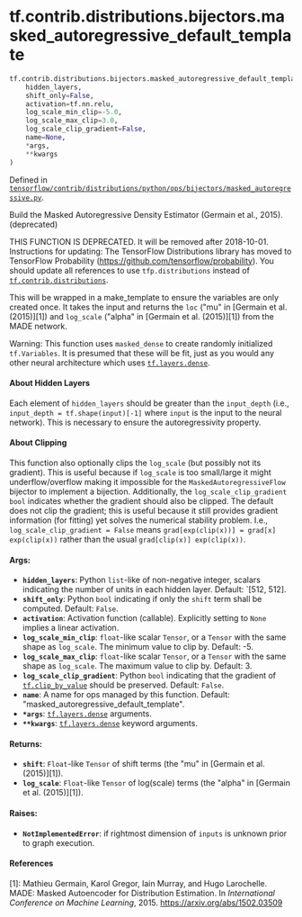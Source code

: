 <div itemscope itemtype="http://developers.google.com/ReferenceObject">
<meta itemprop="name" content="tf.contrib.distributions.bijectors.masked_autoregressive_default_template" />
</div>

# tf.contrib.distributions.bijectors.masked_autoregressive_default_template

``` python
tf.contrib.distributions.bijectors.masked_autoregressive_default_template(
    hidden_layers,
    shift_only=False,
    activation=tf.nn.relu,
    log_scale_min_clip=-5.0,
    log_scale_max_clip=3.0,
    log_scale_clip_gradient=False,
    name=None,
    *args,
    **kwargs
)
```



Defined in [`tensorflow/contrib/distributions/python/ops/bijectors/masked_autoregressive.py`](https://www.tensorflow.org/code/tensorflow/contrib/distributions/python/ops/bijectors/masked_autoregressive.py).

Build the Masked Autoregressive Density Estimator (Germain et al., 2015). (deprecated)

THIS FUNCTION IS DEPRECATED. It will be removed after 2018-10-01.
Instructions for updating:
The TensorFlow Distributions library has moved to TensorFlow Probability (https://github.com/tensorflow/probability). You should update all references to use `tfp.distributions` instead of <a href="../../../../tf/contrib/distributions.md"><code>tf.contrib.distributions</code></a>.

This will be wrapped in a make_template to ensure the variables are only
created once. It takes the input and returns the `loc` ("mu" in [Germain et
al. (2015)][1]) and `log_scale` ("alpha" in [Germain et al. (2015)][1]) from
the MADE network.

Warning: This function uses `masked_dense` to create randomly initialized
`tf.Variables`. It is presumed that these will be fit, just as you would any
other neural architecture which uses <a href="../../../../tf/layers/dense.md"><code>tf.layers.dense</code></a>.

#### About Hidden Layers

Each element of `hidden_layers` should be greater than the `input_depth`
(i.e., `input_depth = tf.shape(input)[-1]` where `input` is the input to the
neural network). This is necessary to ensure the autoregressivity property.

#### About Clipping

This function also optionally clips the `log_scale` (but possibly not its
gradient). This is useful because if `log_scale` is too small/large it might
underflow/overflow making it impossible for the `MaskedAutoregressiveFlow`
bijector to implement a bijection. Additionally, the `log_scale_clip_gradient`
`bool` indicates whether the gradient should also be clipped. The default does
not clip the gradient; this is useful because it still provides gradient
information (for fitting) yet solves the numerical stability problem. I.e.,
`log_scale_clip_gradient = False` means
`grad[exp(clip(x))] = grad[x] exp(clip(x))` rather than the usual
`grad[clip(x)] exp(clip(x))`.

#### Args:

* <b>`hidden_layers`</b>: Python `list`-like of non-negative integer, scalars
    indicating the number of units in each hidden layer. Default: `[512, 512].
* <b>`shift_only`</b>: Python `bool` indicating if only the `shift` term shall be
    computed. Default: `False`.
* <b>`activation`</b>: Activation function (callable). Explicitly setting to `None`
    implies a linear activation.
* <b>`log_scale_min_clip`</b>: `float`-like scalar `Tensor`, or a `Tensor` with the
    same shape as `log_scale`. The minimum value to clip by. Default: -5.
* <b>`log_scale_max_clip`</b>: `float`-like scalar `Tensor`, or a `Tensor` with the
    same shape as `log_scale`. The maximum value to clip by. Default: 3.
* <b>`log_scale_clip_gradient`</b>: Python `bool` indicating that the gradient of
    <a href="../../../../tf/clip_by_value.md"><code>tf.clip_by_value</code></a> should be preserved. Default: `False`.
* <b>`name`</b>: A name for ops managed by this function. Default:
    "masked_autoregressive_default_template".
* <b>`*args`</b>: <a href="../../../../tf/layers/dense.md"><code>tf.layers.dense</code></a> arguments.
* <b>`**kwargs`</b>: <a href="../../../../tf/layers/dense.md"><code>tf.layers.dense</code></a> keyword arguments.


#### Returns:

* <b>`shift`</b>: `Float`-like `Tensor` of shift terms (the "mu" in
    [Germain et al.  (2015)][1]).
* <b>`log_scale`</b>: `Float`-like `Tensor` of log(scale) terms (the "alpha" in
    [Germain et al. (2015)][1]).


#### Raises:

* <b>`NotImplementedError`</b>: if rightmost dimension of `inputs` is unknown prior to
    graph execution.

#### References

[1]: Mathieu Germain, Karol Gregor, Iain Murray, and Hugo Larochelle. MADE:
     Masked Autoencoder for Distribution Estimation. In _International
     Conference on Machine Learning_, 2015. https://arxiv.org/abs/1502.03509